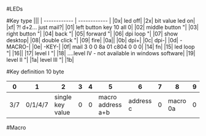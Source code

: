#LEDs

#Key type
|||
| ------------ | ------------ | 
|0x| led off|
|2x| bit value led on|
|xf| ?! d+2... just mail?|
|01| left button    key 10 all 0|
|02| middle button  "|
|03| right button   "|
|04| back           "|
|05| forward        "|
|06| dpi loop       "|
|07| show desktop|
|08| double click   "|
|09| fire|
|0a||
|0b| dpi+|
|0c| dpi-|
|0d| -MACRO-|
|0e| -KEY-|
|0f| mail           3 0 0 8a 01 c804 0 0 0|
|14| fn|
|15| led loop       "|
|16||
|17| level I        "|
|18| ....level IV - not available in windows software|
|19| level II       "|
|1a| level III      "|
|1b|

#Key definition
10 byte

| 0 |  1  |          2   |   3 | 4 | 5  |      6 |   7 |  8  |      9 |
| ------------ | ------------ | ------------ | ------------ | ------------ | ------------ | ------------ | ------------ | ------------ | ------------ | 
|3/7| 0/1/4/7  |    single key value |0 | 0 | macro address a+b|address c| 0 |  macro 0a| 0|


#Macro

